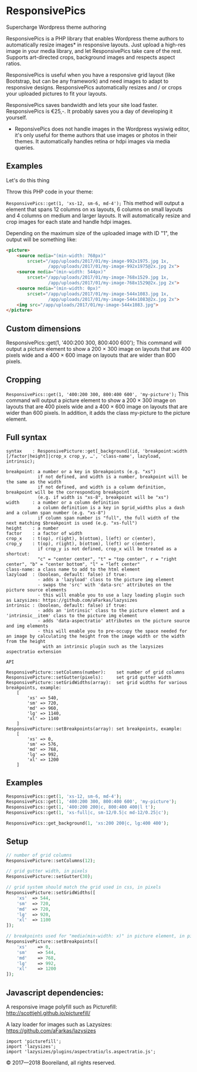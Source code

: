 # ResponsivePics
Supercharge Wordpress theme authoring

ResponsivePics is a PHP library that enables Wordpress theme authors to automatically resize images* in responsive layouts. Just upload a high-res image in your media library, and let ResponsivePics take care of the rest. Supports art-directed crops, background images and respects aspect ratios.

ResponsivePics is useful when you have a responsive grid layout (like Bootstrap, but can be any framework) and need images to adapt to responsive designs. ResponsivePics automatically resizes and / or crops your uploaded pictures to fit your layouts.

ResponsivePics saves bandwidth and lets your site load faster. ResponsivePics is €25,-. It probably saves you a day of developing it yourself.

* ReponsivePics does not handle images in the Wordpress wysiwig editor, it's only useful for theme authors that use images or photos in their themes. It automatically handles retina or hdpi images via media queries.

## Examples

Let's do this thing

Throw this PHP code in your theme:

`ResponsivePics::get(1, 'xs-12, sm-6, md-4');`
This method will output a <picture> element that spans 12 columns on xs layouts, 6 columns on small layouts and 4 columns on medium and larger layouts. It will automatically resize and crop images for each state and handle hdpi images.

Depending on the maximum size of the uploaded image with ID "1", the output will be something like:

```html
<picture>
    <source media="(min-width: 768px)"
        srcset="/app/uploads/2017/01/my-image-992x1975.jpg 1x,
                /app/uploads/2017/01/my-image-992x1975@2x.jpg 2x">
    <source media="(min-width: 544px)"
        srcset="/app/uploads/2017/01/my-image-768x1529.jpg 1x,
                /app/uploads/2017/01/my-image-768x1529@2x.jpg 2x">
    <source media="(min-width: 0px)"
        srcset="/app/uploads/2017/01/my-image-544x1083.jpg 1x,
                /app/uploads/2017/01/my-image-544x1083@2x.jpg 2x">
    <img src="/app/uploads/2017/01/my-image-544x1083.jpg">
</picture>
```

## Custom dimensions

ResponsivePics::get(1, '400:200 300, 800:400 600');
This command will output a picture element to show a 200 × 300 image on layouts that are 400 pixels wide and a 400 × 600 image on layouts that are wider than 800 pixels.

## Cropping

`ResponsivePics::get(1, '400:200 300, 800:400 600', 'my-picture');`
This command will output a picture element to show a 200 × 300 image on layouts that are 400 pixels wide and a 400 × 600 image on layouts that are wider than 600 pixels. In addition, it adds the class my-picture to the picture element.

## Full syntax

```
syntax    : ResponsivePicture::get[_background](id, 'breakpoint:width [/factor|height]|crop_x crop_y, …', 'class-name', lazyload, intrinsic);

breakpoint: a number or a key in $breakpoints (e.g. "xs")
			if not defined, and width is a number, breakpoint will be the same as the width
			if not defined, and width is a column definition, breakpoint will be the corresponding breakpoint
			(e.g. if width is "xs-8", breakpoint will be "xs")
width     : a number or a column definition
			a column definition is a key in $grid_widths plus a dash and a column span number (e.g. "xs-8")
			if column span number is "full", the full width of the next matching $breakpoint is used (e.g. "xs-full")
height    : a number
factor    : a factor of width
crop_x    : t(op), r(ight), b(ottom), l(eft) or c(enter),
crop_y    : t(op), r(ight), b(ottom), l(eft) or c(enter)
			if crop_y is not defined, crop_x will be treated as a shortcut:
			"c" = "center center", "t" = "top center", r = "right center", "b" = "center bottom", "l" = "left center"
class-name: a class name to add to the html element
lazyload  : (boolean, default: false) if true:
			- adds a 'lazyload' class to the picture img element
			- swaps the 'src' with 'data-src' attributes on the picture source elements
			- this will enable you to use a lazy loading plugin such as Lazysizes: https://github.com/aFarkas/lazysizes
intrinsic : (boolean, default: false) if true:
			- adds an 'intrinsic' class to the picture element and a 'intrinsic__item' class to the picture img element
			- adds 'data-aspectratio' attributes on the picture source and img elements
			- this will enable you to pre-occupy the space needed for an image by calculating the height from the image width or the width from the height
			  with an intrinsic plugin such as the lazysizes aspectratio extension

API

ResponsivePicture::setColumns(number):    set number of grid columns
ResponsivePicture::setGutter(pixels):     set grid gutter width
ResponsivePicture::setGridWidths(array):  set grid widths for various breakpoints, example:
	[
		'xs' => 540,
		'sm' => 720,
		'md' => 960,
		'lg' => 1140,
		'xl' => 1140
	]
ResponsivePicture::setBreakpoints(array): set breakpoints, example:
	[
		'xs' => 0,
		'sm' => 576,
		'md' => 768,
		'lg' => 992,
		'xl' => 1200
	]
```

## Examples

```php
ResponsivePics::get(1, 'xs-12, sm-6, md-4');
ResponsivePics::get(1, '400:200 300, 800:400 600', 'my-picture');
ResponsivePics::get(1, '400:200 200|c, 800:400 400|l t');
ResponsivePics::get(1, 'xs-full|c, sm-12/0.5|c md-12/0.25|c');

ResponsivePics::get_background(1, 'xs:200 200|c, lg:400 400');
```

## Setup

```php
// number of grid columns
ResponsivePicture::setColumns(12);

// grid gutter width, in pixels
ResponsivePicture::setGutter(30);

// grid system should match the grid used in css, in pixels
ResponsivePicture::setGridWidths([
	'xs'  => 544,
	'sm'  => 720,
	'md'  => 720,
	'lg'  => 920,
	'xl'  => 1100
]);

// breakpoints used for "media(min-width: x)" in picture element, in pixels
ResponsivePicture::setBreakpoints([
	'xs'    => 0,
	'sm'    => 544,
	'md'    => 768,
	'lg'    => 992,
	'xl'    => 1200
]);
```

## Javascript dependencies:

A responsive image polyfill such as Picturefill:
http://scottjehl.github.io/picturefill/

A lazy loader for images such as Lazysizes:
https://github.com/aFarkas/lazysizes

```
import 'picturefill';
import 'lazysizes';
import 'lazysizes/plugins/aspectratio/ls.aspectratio.js';
```

© 2017—2018 Booreiland, all rights reserved.